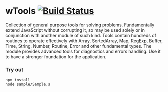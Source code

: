 
# wTools [![Build Status](https://travis-ci.org/Wandalen/wTools.svg?branch=master)](https://travis-ci.org/Wandalen/wTools)

Collection of general purpose tools for solving problems. Fundamentally extend JavaScript without corrupting it, so may be used solely or in conjunction with another module of such kind. Tools contain hundreds of routines to operate effectively with Array, SortedArray, Map, RegExp, Buffer, Time, String, Number, Routine, Error and other fundamental types. The module provides advanced tools for diagnostics and errors handling. Use it to have a stronger foundation for the application.

### Try out
```
npm install
node sample/Sample.s
```



































































































































































































































































































































